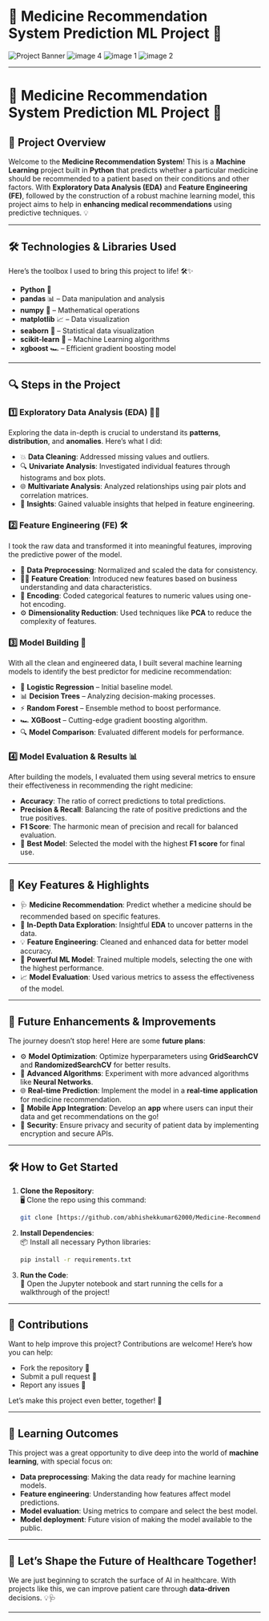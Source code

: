 # 🏥 **Medicine Recommendation System Prediction ML Project** 💊
![Project Banner](https://github.com/user-attachments/assets/9d543d96-80cb-4065-b6f7-c28be645aa3b)
![image 4](https://github.com/user-attachments/assets/e447459b-9c8e-451f-a59a-c0cd8ccd7584)
![image 1](https://github.com/user-attachments/assets/f695cbf6-8e30-4ffa-88e2-81284120170b)
![image 2](https://github.com/user-attachments/assets/656ff57c-80bd-49ff-9220-0eda4117cf6a)

---

# 🏥 **Medicine Recommendation System Prediction ML Project** 💊

## 🚀 **Project Overview**  
Welcome to the **Medicine Recommendation System**! This is a **Machine Learning** project built in **Python** that predicts whether a particular medicine should be recommended to a patient based on their conditions and other factors. With **Exploratory Data Analysis (EDA)** and **Feature Engineering (FE)**, followed by the construction of a robust machine learning model, this project aims to help in **enhancing medical recommendations** using predictive techniques. 💡

---

## 🛠 **Technologies & Libraries Used**  
Here’s the toolbox I used to bring this project to life! 🛠️✨  
- **Python** 🐍  
- **pandas** 📊 – Data manipulation and analysis  
- **numpy** 🔢 – Mathematical operations  
- **matplotlib** 📈 – Data visualization  
- **seaborn** 🌈 – Statistical data visualization  
- **scikit-learn** 🤖 – Machine Learning algorithms  
- **xgboost** 🏎️ – Efficient gradient boosting model

---

## 🔍 **Steps in the Project**  

### 1️⃣ **Exploratory Data Analysis (EDA)** 🕵️‍♂️  
Exploring the data in-depth is crucial to understand its **patterns**, **distribution**, and **anomalies**. Here’s what I did:  
- 💥 **Data Cleaning**: Addressed missing values and outliers.  
- 🔍 **Univariate Analysis**: Investigated individual features through histograms and box plots.  
- 🌐 **Multivariate Analysis**: Analyzed relationships using pair plots and correlation matrices.  
- 🌟 **Insights**: Gained valuable insights that helped in feature engineering.  

### 2️⃣ **Feature Engineering (FE)** 🛠️  
I took the raw data and transformed it into meaningful features, improving the predictive power of the model.  
- 🔄 **Data Preprocessing**: Normalized and scaled the data for consistency.  
- 🧑‍🔬 **Feature Creation**: Introduced new features based on business understanding and data characteristics.  
- 💾 **Encoding**: Coded categorical features to numeric values using one-hot encoding.  
- ⚙️ **Dimensionality Reduction**: Used techniques like **PCA** to reduce the complexity of features.

### 3️⃣ **Model Building** 🧠  
With all the clean and engineered data, I built several machine learning models to identify the best predictor for medicine recommendation:  
- 🤖 **Logistic Regression** – Initial baseline model.  
- 📊 **Decision Trees** – Analyzing decision-making processes.  
- ⚡ **Random Forest** – Ensemble method to boost performance.  
- 🏎️ **XGBoost** – Cutting-edge gradient boosting algorithm.  
- 🔍 **Model Comparison**: Evaluated different models for performance.

### 4️⃣ **Model Evaluation & Results** 📊  
After building the models, I evaluated them using several metrics to ensure their effectiveness in recommending the right medicine:  
- **Accuracy**: The ratio of correct predictions to total predictions.  
- **Precision & Recall**: Balancing the rate of positive predictions and the true positives.  
- **F1 Score**: The harmonic mean of precision and recall for balanced evaluation.  
- 💯 **Best Model**: Selected the model with the highest **F1 score** for final use.

---

## 🌟 **Key Features & Highlights**  

- 🩺 **Medicine Recommendation**: Predict whether a medicine should be recommended based on specific features.  
- 🧐 **In-Depth Data Exploration**: Insightful **EDA** to uncover patterns in the data.  
- 💡 **Feature Engineering**: Cleaned and enhanced data for better model accuracy.  
- 🤖 **Powerful ML Model**: Trained multiple models, selecting the one with the highest performance.  
- 📈 **Model Evaluation**: Used various metrics to assess the effectiveness of the model.  

---

## 💪 **Future Enhancements & Improvements**  
The journey doesn’t stop here! Here are some **future plans**:  

- ⚙️ **Model Optimization**: Optimize hyperparameters using **GridSearchCV** and **RandomizedSearchCV** for better results.  
- 🔬 **Advanced Algorithms**: Experiment with more advanced algorithms like **Neural Networks**.  
- 🌐 **Real-time Prediction**: Implement the model in a **real-time application** for medicine recommendation.  
- 📱 **Mobile App Integration**: Develop an **app** where users can input their data and get recommendations on the go!  
- 🔐 **Security**: Ensure privacy and security of patient data by implementing encryption and secure APIs.

---

## 🛠️ **How to Get Started**  

1. **Clone the Repository**:  
   🖥️ Clone the repo using this command:
   ```bash
   git clone [https://github.com/abhishekkumar62000/Medicine-Recommendation-System-Prediction-ML-Project.git
   ```

2. **Install Dependencies**:  
   📦 Install all necessary Python libraries:
   ```bash
   pip install -r requirements.txt
   ```

3. **Run the Code**:  
   🚀 Open the Jupyter notebook and start running the cells for a walkthrough of the project!

---

## 🙌 **Contributions**  
Want to help improve this project? Contributions are welcome! Here’s how you can help:  
- Fork the repository 🍴  
- Submit a pull request 📝  
- Report any issues 🔧  

Let’s make this project even better, together! 🤝

---

## 🧠 **Learning Outcomes**  
This project was a great opportunity to dive deep into the world of **machine learning**, with special focus on:  
- **Data preprocessing**: Making the data ready for machine learning models.  
- **Feature engineering**: Understanding how features affect model predictions.  
- **Model evaluation**: Using metrics to compare and select the best model.  
- **Model deployment**: Future vision of making the model available to the public.

---

## 🌱 **Let’s Shape the Future of Healthcare Together!**  
We are just beginning to scratch the surface of AI in healthcare. With projects like this, we can improve patient care through **data-driven** decisions. 💡🩺

---
